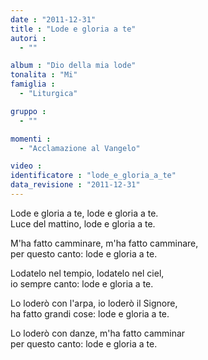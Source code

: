 ```yaml
---
date : "2011-12-31"
title : "Lode e gloria a te"
autori : 
  - ""

album : "Dio della mia lode"
tonalita : "Mi"
famiglia : 
  - "Liturgica"

gruppo : 
  - ""

momenti : 
  - "Acclamazione al Vangelo"

video : 
identificatore : "lode_e_gloria_a_te"
data_revisione : "2011-12-31"
---
```

  
  
  
Lode e gloria a te,   lode e gloria a te.    
Luce del mattino, lode e gloria a te.  
  
  
  
  
M'ha fatto camminare, m'ha fatto camminare,  
per questo canto: lode e gloria a te.  
  
  
  
  
Lodatelo nel tempio, lodatelo nel ciel,  
io sempre canto: lode e gloria a te.  
  
  
  
  
Lo loderò con l'arpa, io loderò il Signore,  
ha fatto grandi cose: lode e gloria a te.  
  
  
  
  
Lo loderò con danze, m'ha fatto camminar  
per questo canto: lode e gloria a te.  
  
  
  
